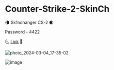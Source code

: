 # Counter-Strike-2-SkinCh


🌘 Sk1nchanger СS-2 🌒



Password - 4422

🌜 [Link](https://shorturl.at/dgzAF) 🌛


![photo_2024-03-04_17-35-02](https://github.com/pos1212/Counter-Strike-2-ScinCh/assets/95129778/ebbc89e9-1c6d-4d0b-b0d0-7990cea41762)



![image](https://i.ytimg.com/vi/-whI2XG3Fxg/maxresdefault.jpg)


